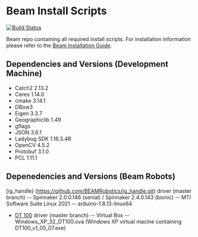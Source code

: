 # Beam Install Scripts
[![Build Status](https://travis-ci.com/BEAMRobotics/beam_install_scripts.svg?token=zshhVvp9R3DJ7YGGYs6z&branch=master)](https://travis-ci.com/BEAMRobotics/beam_install_scripts)

Beam repo containing all required install scripts. For installation information please refer to the [Beam Installation Guide](https://github.com/BEAMRobotics/beam_robotics/wiki/Beam-Robotics-Installation-Guide).

## Dependencies and Versions (Development Machine)
- Catch2 2.13.2
- Ceres 1.14.0
- cmake 3.14.1
- DBow3
- Eigen 3.3.7
- Geographiclib 1.49
- gflags
- JSON 3.6.1
- Ladybug SDK 1.16.3.48
- OpenCV 4.5.2
- Protobuf 3.1.0
- PCL 1.11.1

## Depenedencies and Versions (Beam Robots)
[ig_handle} (https://github.com/BEAMRobotics/ig_handle.git) driver (master branch)
-- Spinnaker 2.0.0.146 (xenial) / Spinnaker 2.4.0.143 (bionic)
-- MTI Software Suite Linux 2021
-- arduino-1.8.13-linux64

- [DT 100](https://github.com/BEAMRobotics/dt100_driver.git) driver (master branch)
-- Virtual Box
-- Windows_XP_32_DT100.ova (Windows XP virtual macine containing DT100_v1_05_07.exe)
